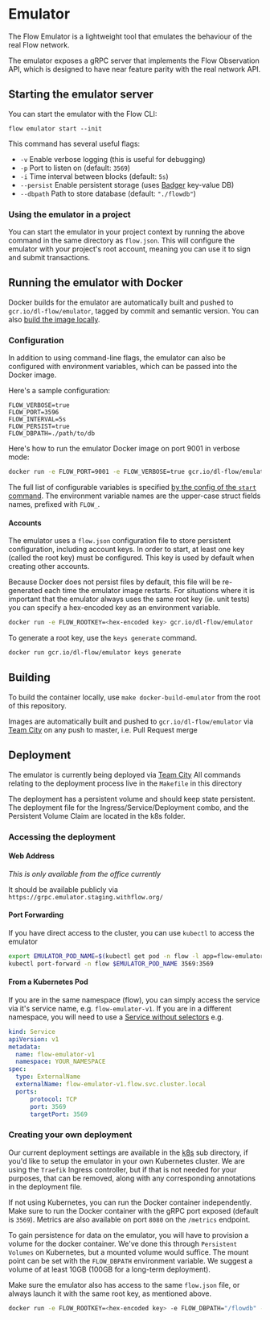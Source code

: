 # Emulator

The Flow Emulator is a lightweight tool that emulates the behaviour of the real Flow network. 

The emulator exposes a gRPC server that implements the Flow Observation API, which is designed to have near feature parity
with the real network API.

## Starting the emulator server	

You can start the emulator with the Flow CLI:	

```shell script	
flow emulator start	--init
```

This command has several useful flags:	

- `-v` Enable verbose logging (this is useful for debugging)	
- `-p` Port to listen on (default: `3569`)	
- `-i` Time interval between blocks (default: `5s`)
- `--persist` Enable persistent storage (uses [Badger](https://github.com/dgraph-io/badger) key-value DB)
- `--dbpath` Path to store database (default: `"./flowdb"`)

### Using the emulator in a project	

You can start the emulator in your project context by running the above command
in the same directory as `flow.json`. This will configure the emulator with your 
project's root account, meaning you can use it to sign and submit transactions.	

## Running the emulator with Docker

Docker builds for the emulator are automatically built and pushed to 
`gcr.io/dl-flow/emulator`, tagged by commit and semantic version. You can also [build the image locally](#building).

### Configuration

In addition to using command-line flags, the emulator can also be configured with environment 
variables, which can be passed into the Docker image.

Here's a sample configuration:

```
FLOW_VERBOSE=true
FLOW_PORT=3596
FLOW_INTERVAL=5s
FLOW_PERSIST=true
FLOW_DBPATH=./path/to/db
```

Here's how to run the emulator Docker image on port 9001 in verbose mode:

```bash
docker run -e FLOW_PORT=9001 -e FLOW_VERBOSE=true gcr.io/dl-flow/emulator
```

The full list of configurable variables is specified [by the config of the `start` command](https://github.com/dapperlabs/flow-go-sdk/blob/master/cli/emulator/start/start.go#L20-L27).
The environment variable names are the upper-case struct fields names, prefixed with `FLOW_`.

#### Accounts

The emulator uses a `flow.json` configuration file to store persistent
configuration, including account keys. In order to start, at least one
key (called the root key) must be configured. This key is used by default
when creating other accounts.

Because Docker does not persist files by default, this file will be 
re-generated each time the emulator image restarts. For situations
where it is important that the emulator always uses the same root key (ie.
unit tests) you can specify a hex-encoded key as an environment variable.

```bash
docker run -e FLOW_ROOTKEY=<hex-encoded key> gcr.io/dl-flow/emulator
```

To generate a root key, use the `keys generate` command.
```bash
docker run gcr.io/dl-flow/emulator keys generate
```

## Building

To build the container locally, use `make docker-build-emulator` from the root of this repository.

Images are automatically built and pushed to `gcr.io/dl-flow/emulator` via [Team City](https://ci.eng.dapperlabs.com/project/Flow_FlowGo_FlowEmulator) on any push to master, i.e. Pull Request merge

## Deployment

The emulator is currently being deployed via [Team City](https://ci.eng.dapperlabs.com/project/Flow_FlowGo_FlowEmulator)
All commands relating to the deployment process live in the `Makefile` in this directory

The deployment has a persistent volume and should keep state persistent. 
The deployment file for the Ingress/Service/Deployment combo, and the
Persistent Volume Claim are located in the k8s folder.

### Accessing the deployment

#### Web Address

*This is only available from the office currently*

It should be available publicly via `https://grpc.emulator.staging.withflow.org/`

#### Port Forwarding

If you have direct access to the cluster, you can use `kubectl` to access the emulator
```bash
export EMULATOR_POD_NAME=$(kubectl get pod -n flow -l app=flow-emulator -o jsonpath="{.items[0].metadata.name}")
kubectl port-forward -n flow $EMULATOR_POD_NAME 3569:3569
```

#### From a Kubernetes Pod

If you are in the same namespace (flow), you can simply access the service via it's service name, e.g. `flow-emulator-v1`.
If you are in a different namespace, you will need to use a [Service without selectors](https://kubernetes.io/docs/concepts/services-networking/service/#services-without-selectors)
e.g.
```yaml
kind: Service
apiVersion: v1
metadata:
  name: flow-emulator-v1
  namespace: YOUR_NAMESPACE
spec:
  type: ExternalName
  externalName: flow-emulator-v1.flow.svc.cluster.local
  ports:
      protocol: TCP
      port: 3569
      targetPort: 3569
```

### Creating your own deployment

Our current deployment settings are available in the [k8s](./k8s) sub directory, if you'd like to setup the emulator in your own Kubernetes cluster. We are using the `Traefik` Ingress controller, but if that is not needed for your purposes, that can be removed, along with any corresponding annotations in the deployment file.

If not using Kubernetes, you can run the Docker container independently. Make sure to run the Docker container with the gRPC port exposed (default is `3569`). Metrics are also available on port `8080` on the `/metrics` endpoint.

To gain persistence for data on the emulator, you will have to provision a volume for the docker container. We've done this through `Persistent Volumes` on Kubernetes, but a mounted volume would suffice. The mount point can be set with the `FLOW_DBPATH` environment variable. We suggest a volume of at least 10GB (100GB for a long-term deployment).

Make sure the emulator also has access to the same `flow.json` file, or always launch it with the same root key, as mentioned above.

```bash
docker run -e FLOW_ROOTKEY=<hex-encoded key> -e FLOW_DBPATH="/flowdb" -v "$(pwd)/flowdb":"/flowdb"  -p 3569:3569 gcr.io/dl-flow/emulator
```
